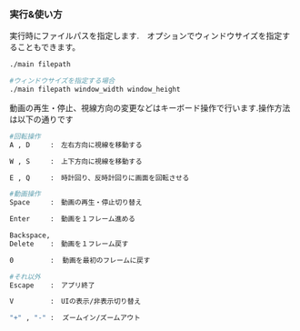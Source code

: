

### 実行&使い方
実行時にファイルパスを指定します.　オプションでウィンドウサイズを指定することもできます。
```bash
./main filepath

#ウィンドウサイズを指定する場合
./main filepath window_width window_height
```
動画の再生・停止、視線方向の変更などはキーボード操作で行います.操作方法は以下の通りです

```bash
#回転操作
A , D     :　左右方向に視線を移動する

W , S     :　上下方向に視線を移動する

E , Q     :　時計回り、反時計回りに画面を回転させる

#動画操作
Space     :　動画の再生・停止切り替え

Enter     :　動画を１フレーム進める

Backspace,
Delete    :　動画を１フレーム戻す

0         :  動画を最初のフレームに戻す

#それ以外
Escape    :　アプリ終了

V         :　UIの表示/非表示切り替え

"+" , "-" :  ズームイン/ズームアウト
```
